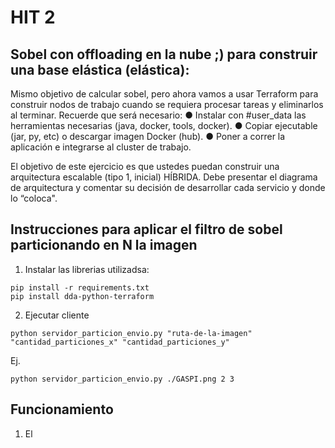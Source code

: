 # HIT 2 

## Sobel con offloading en la nube ;) para construir una base elástica (elástica):

Mismo objetivo de calcular sobel, pero ahora vamos a usar Terraform para construir nodos de trabajo cuando se requiera procesar tareas y eliminarlos al terminar. Recuerde que será necesario:
●	Instalar con #user_data las herramientas necesarias (java, docker, tools, docker).
●	Copiar ejecutable (jar, py, etc) o descargar imagen Docker (hub).
●	Poner a correr la aplicación e integrarse al cluster de trabajo.

El objetivo de este ejercicio es que ustedes puedan construir una arquitectura escalable (tipo 1, inicial) HÍBRIDA. Debe presentar el diagrama de arquitectura y comentar su decisión de desarrollar cada servicio y donde lo “coloca".

## Instrucciones para aplicar el filtro de sobel particionando en N la imagen

1. Instalar las librerias utilizadsa:

```
pip install -r requirements.txt
pip install dda-python-terraform

```

2. Ejecutar cliente

```
python servidor_particion_envio.py "ruta-de-la-imagen" "cantidad_particiones_x" "cantidad_particiones_y"
```

Ej.

```
python servidor_particion_envio.py ./GASPI.png 2 3
```

## Funcionamiento

1. El 
